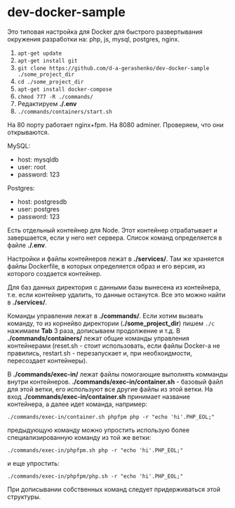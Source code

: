 # dev-docker-sample

Это типовая настройка для Docker для быстрого развертывания окружения разработки на: php, js, mysql, postgres, nginx.

1. `apt-get update`
2. `apt-get install git`
3. `git clone https://github.com/d-a-gerashenko/dev-docker-sample ./some_project_dir`
4. `cd ./some_project_dir`
5. `apt-get install docker-compose`
6. `chmod 777 -R ./commands/`
7. Редактируем **./.env**
8. `./commands/containers/start.sh`

На 80 порту работает nginx+fpm. На 8080 adminer. Проверяем, что они открываются.

MySQL:
 - host: mysqldb
 - user: root
 - password: 123

Postgres:
 - host: postgresdb
 - user: postgres
 - password: 123

Есть отдельный контейнер для Node. Этот контейнер отрабатывает и завершается, если у него нет сервера. Список команд определяется в файле **./.env**.

Настройки и файлы контейнеров лежат в **./services/**. Там же храняется файлы Dockerfile, в которых определяется образ и его версия, из которого создается контейнер.

Для баз данных директория с данными базы вынесена из контейнера, т.е. если контейнер удалить, то данные останутся. Все это можно найти в **./services/**.

Команды управления лежат в **./commands/**. Если хотим вызвать команду, то из корнейво директории (**./some_project_dir**) пишем `./c` нажимаем **Tab** 3 раза, дописываем продолжение и т.д. В **./commands/containers/** лежат общие команды управления контейнерами (reset.sh - стоит использовать, если файлы Docker-а не правились, restart.sh - перезапускает и, при необхоидмости, пересоздает контейнеры).

В **./commands/exec-in/** лежат файлы помогающие выполнять комманды внутри контейнеров. **./commands/exec-in/container.sh** - базовый файл для этой ветки, его используют все другие файлы из этой ветки. На вход **./commands/exec-in/container.sh** принимает название контейнера, а далее идет команда, например:
```
./commands/exec-in/container.sh phpfpm php -r "echo 'hi'.PHP_EOL;"
```
предыдующую команду можно упростить использую более специализированную команду из той же ветки:
```
./commands/exec-in/phpfpm.sh php -r "echo 'hi'.PHP_EOL;"
```
и еще упростить:
```
./commands/exec-in/phpfpm/php.sh -r "echo 'hi'.PHP_EOL;"
```
При дописывании собственных команд следует придерживаться этой структуры.

